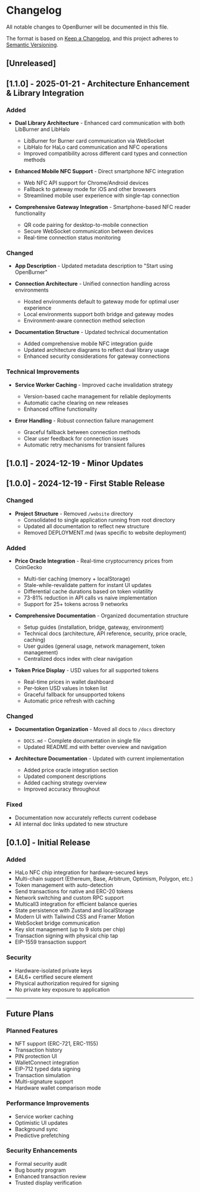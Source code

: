 # Changelog

All notable changes to OpenBurner will be documented in this file.

The format is based on [Keep a Changelog](https://keepachangelog.com/en/1.0.0/),
and this project adheres to [Semantic Versioning](https://semver.org/spec/v2.0.0.html).

## [Unreleased]

## [1.1.0] - 2025-01-21 - Architecture Enhancement & Library Integration

### Added
- **Dual Library Architecture** - Enhanced card communication with both LibBurner and LibHalo
  - LibBurner for Burner card communication via WebSocket
  - LibHalo for HaLo card communication and NFC operations
  - Improved compatibility across different card types and connection methods

- **Enhanced Mobile NFC Support** - Direct smartphone NFC integration
  - Web NFC API support for Chrome/Android devices
  - Fallback to gateway mode for iOS and other browsers
  - Streamlined mobile user experience with single-tap connection

- **Comprehensive Gateway Integration** - Smartphone-based NFC reader functionality
  - QR code pairing for desktop-to-mobile connection
  - Secure WebSocket communication between devices
  - Real-time connection status monitoring

### Changed
- **App Description** - Updated metadata description to "Start using OpenBurner"
- **Connection Architecture** - Unified connection handling across environments
  - Hosted environments default to gateway mode for optimal user experience
  - Local environments support both bridge and gateway modes
  - Environment-aware connection method selection

- **Documentation Structure** - Updated technical documentation
  - Added comprehensive mobile NFC integration guide
  - Updated architecture diagrams to reflect dual library usage
  - Enhanced security considerations for gateway connections

### Technical Improvements
- **Service Worker Caching** - Improved cache invalidation strategy
  - Version-based cache management for reliable deployments
  - Automatic cache clearing on new releases
  - Enhanced offline functionality

- **Error Handling** - Robust connection failure management
  - Graceful fallback between connection methods
  - Clear user feedback for connection issues
  - Automatic retry mechanisms for transient failures

## [1.0.1] - 2024-12-19 - Minor Updates

## [1.0.0] - 2024-12-19 - First Stable Release

### Changed
- **Project Structure** - Removed `/website` directory
  - Consolidated to single application running from root directory
  - Updated all documentation to reflect new structure
  - Removed DEPLOYMENT.md (was specific to website deployment)

### Added
- **Price Oracle Integration** - Real-time cryptocurrency prices from CoinGecko
  - Multi-tier caching (memory + localStorage)
  - Stale-while-revalidate pattern for instant UI updates
  - Differential cache durations based on token volatility
  - 73-81% reduction in API calls vs naive implementation
  - Support for 25+ tokens across 9 networks

- **Comprehensive Documentation** - Organized documentation structure
  - Setup guides (installation, bridge, gateway, environment)
  - Technical docs (architecture, API reference, security, price oracle, caching)
  - User guides (general usage, network management, token management)
  - Centralized docs index with clear navigation

- **Token Price Display** - USD values for all supported tokens
  - Real-time prices in wallet dashboard
  - Per-token USD values in token list
  - Graceful fallback for unsupported tokens
  - Automatic price refresh with caching

### Changed
- **Documentation Organization** - Moved all docs to `/docs` directory
  - `DOCS.md` - Complete documentation in single file
  - Updated README.md with better overview and navigation

- **Architecture Documentation** - Updated with current implementation
  - Added price oracle integration section
  - Updated component descriptions
  - Added caching strategy overview
  - Improved accuracy throughout

### Fixed
- Documentation now accurately reflects current codebase
- All internal doc links updated to new structure

## [0.1.0] - Initial Release

### Added
- HaLo NFC chip integration for hardware-secured keys
- Multi-chain support (Ethereum, Base, Arbitrum, Optimism, Polygon, etc.)
- Token management with auto-detection
- Send transactions for native and ERC-20 tokens
- Network switching and custom RPC support
- Multicall3 integration for efficient balance queries
- State persistence with Zustand and localStorage
- Modern UI with Tailwind CSS and Framer Motion
- WebSocket bridge communication
- Key slot management (up to 9 slots per chip)
- Transaction signing with physical chip tap
- EIP-1559 transaction support

### Security
- Hardware-isolated private keys
- EAL6+ certified secure element
- Physical authorization required for signing
- No private key exposure to application

---

## Future Plans

### Planned Features
- NFT support (ERC-721, ERC-1155)
- Transaction history
- PIN protection UI
- WalletConnect integration
- EIP-712 typed data signing
- Transaction simulation
- Multi-signature support
- Hardware wallet comparison mode

### Performance Improvements
- Service worker caching
- Optimistic UI updates
- Background sync
- Predictive prefetching

### Security Enhancements
- Formal security audit
- Bug bounty program
- Enhanced transaction review
- Trusted display verification

